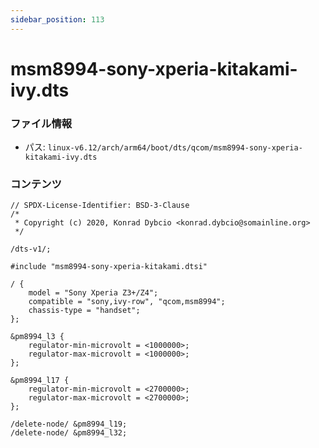 ```yaml
---
sidebar_position: 113
---
```

# msm8994-sony-xperia-kitakami-ivy.dts

### ファイル情報

- パス: `linux-v6.12/arch/arm64/boot/dts/qcom/msm8994-sony-xperia-kitakami-ivy.dts`

### コンテンツ

```dts
// SPDX-License-Identifier: BSD-3-Clause
/*
 * Copyright (c) 2020, Konrad Dybcio <konrad.dybcio@somainline.org>
 */

/dts-v1/;

#include "msm8994-sony-xperia-kitakami.dtsi"

/ {
	model = "Sony Xperia Z3+/Z4";
	compatible = "sony,ivy-row", "qcom,msm8994";
	chassis-type = "handset";
};

&pm8994_l3 {
	regulator-min-microvolt = <1000000>;
	regulator-max-microvolt = <1000000>;
};

&pm8994_l17 {
	regulator-min-microvolt = <2700000>;
	regulator-max-microvolt = <2700000>;
};

/delete-node/ &pm8994_l19;
/delete-node/ &pm8994_l32;

```
